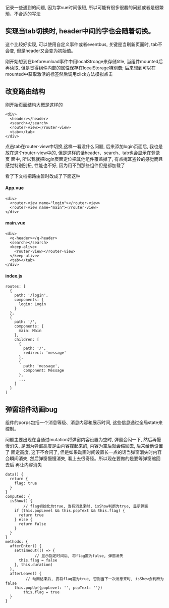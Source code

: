 记录一些遇到的问题, 因为学vue时间很短, 所以可能有很多很蠢的问题或者是很繁琐、不合适的写法

## 实现当tab切换时, header中间的字也会随着切换。     

这个比较好实现, 可以使用自定义事件或者eventbus, 关键是当刷新页面时, tab不会变, 但是header又会变为初始值。
 
刚开始想到在beforeunload事件中用localStroage来存储title, 当组件mounted后再读取, 但是觉得组件内部的属性保存在localStorage特别蠢; 后来想到可以在
mounted中获取激活的标签然后调用click方法模拟点击

## 改变路由结构

刚开始页面结构大概是这样的
```
<div>
  <header></header>
  <search></search>
  <router-view></router-view>
  <tab></tab>
</div>
```
点击tab在router-view中切换,这样一看没什么问题, 后来添加login页面后, 我也是放在这个router-view中的, 但是这样的话header、search、tab也会显示在登录页
面中, 所以我就把login页面定位把其他组件覆盖掉了, 有点掩耳盗铃的感觉而且感觉特别别扭, 性能也不好, 因为用不到那些组件但是都加载了

看了下文档把路由暂时改成了下面这种
#### App.vue
```
<div>
  <router-view name="login"></router-view>
  <router-view name="main"></router-view>
</div>
```
#### main.vue
```
<div>
  <q-header></q-header>
  <search></search>
  <keep-alive>
    <router-view></router-view>
  </keep-alive>
  <tab></tab>
</div>
```
#### index.js
```
routes: [
  {
    path: '/login',
    components: {
      login: Login
    }
  },
  {
    path: '/',
    components: {
      main: Main
    },
    children: [
      {
        path: '/',
        redirect: 'message'
      },
      {
        path: 'message',
        component: Message
      },
      ...
    ]
  }
]
```

## 弹窗组件动画bug

组件的porps包括一个消息等级、消息内容和展示时间, 这些信息通过全局state来控制。 

问题主要出现在当通过mutation将弹窗内容设置为空时, 弹窗会闪一下, 然后再慢慢消失, 是因为弹窗高度是由内容撑起来的, 内容为空后就会缩回去, 后来给他设置了
固定高度, 这下不会闪了, 但是如果动画时间设置长一点的话当弹窗消失时内容会瞬间消失, 然后弹窗慢慢消失, 看上去很奇怪。所以现在要做的是要等弹窗缩回去后
再让内容消失

```
data() {
  return {
    flag: true
  }
}
computed: {
  isShow() {
		// flag初始化为true, 当有消息来时, isShow判断为true, 显示弹窗
    if (this.popLevel && this.popText && this.flag) {
      return true
    } else {
      return false
    }
  }
}
methods: {
  afterEnter() {
    setTimeout(() => {
			 // 显示指定时间后, 将flag置为false, 弹窗消失
      this.flag = false
    }, this.duration)
  },
  afterLeave() {
		 // 动画结束后, 要将flag置为true, 否则当下一次消息来时, isShow会判断为false
    this.popUp({popLevel: '', popText: ''})
		this.flag = true
  }
}
```


























































